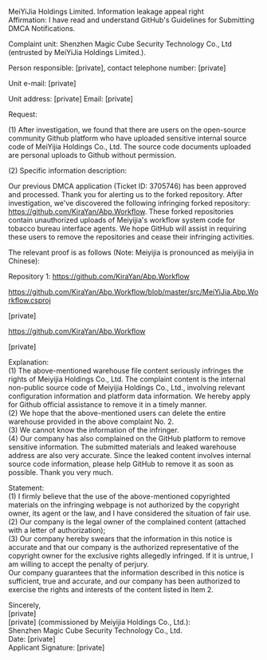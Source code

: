 MeiYiJia Holdings Limited. Information leakage appeal right  
Affirmation: I have read and understand GitHub's Guidelines for Submitting DMCA Notifications.

Complaint unit: Shenzhen Magic Cube Security Technology Co., Ltd (entrusted by MeiYiJia Holdings Limited.).

Person responsible: [private], contact telephone number: [private]

Unit e-mail: [private]

Unit address: [private] Email: [private]

Request:

(1) After investigation, we found that there are users on the open-source community Github platform who have uploaded sensitive internal source code of MeiYijia Holdings Co., Ltd. The source code documents uploaded are personal uploads to Github without permission.

(2) Specific information description:

 Our previous DMCA application (Ticket ID: 3705746) has been approved and processed. Thank you for alerting us to the forked repository. After investigation, we've discovered the following infringing forked repository: https://github.com/KiraYan/Abp.Workflow. These forked repositories contain unauthorized uploads of Meiyijia's workflow system code for tobacco bureau interface agents. We hope GitHub will assist in requiring these users to remove the repositories and cease their infringing activities.

 The relevant proof is as follows (Note: Meiyijia is pronounced as meiyijia in Chinese):

 Repository 1: https://github.com/KiraYan/Abp.Workflow

https://github.com/KiraYan/Abp.Workflow/blob/master/src/MeiYiJia.Abp.Workflow.csproj

[private]

https://github.com/KiraYan/Abp.Workflow


[private]

Explanation:  
(1) The above-mentioned warehouse file content seriously infringes the rights of Meiyijia Holdings Co., Ltd. The complaint content is the internal non-public source code of Meiyijia Holdings Co., Ltd., involving relevant configuration information and platform data information. We hereby apply for Github official assistance to remove it in a timely manner.  
(2) We hope that the above-mentioned users can delete the entire warehouse provided in the above complaint No. 2.  
(3) We cannot know the information of the infringer.  
(4) Our company has also complained on the GitHub platform to remove sensitive information. The submitted materials and leaked warehouse address are also very accurate. Since the leaked content involves internal source code information, please help GitHub to remove it as soon as possible. Thank you very much.

Statement:  
(1) I firmly believe that the use of the above-mentioned copyrighted materials on the infringing webpage is not authorized by the copyright owner, its agent or the law, and I have considered the situation of fair use.  
(2) Our company is the legal owner of the complained content (attached with a letter of authorization);  
(3) Our company hereby swears that the information in this notice is accurate and that our company is the authorized representative of the copyright owner for the exclusive rights allegedly infringed. If it is untrue, I am willing to accept the penalty of perjury.  
Our company guarantees that the information described in this notice is sufficient, true and accurate, and our company has been authorized to exercise the rights and interests of the content listed in Item 2.

Sincerely,  
[private]  
[private] (commissioned by Meiyijia Holdings Co., Ltd.):  
Shenzhen Magic Cube Security Technology Co., Ltd.  
Date: [private]  
Applicant Signature: [private]
